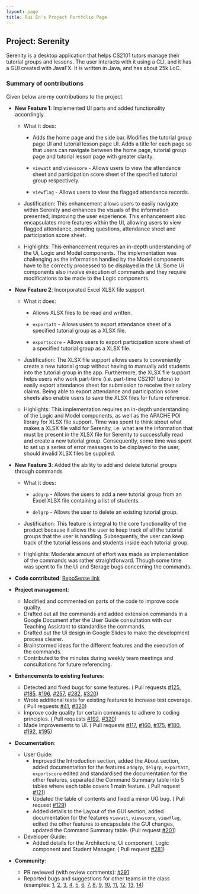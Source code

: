```yaml
---
layout: page
title: Rui En's Project Portfolio Page
---
```


## Project: Serenity

Serenity is a desktop application that helps CS2101 tutors manage their tutorial groups and lessons. 
The user interacts with it using a CLI, and it has a GUI created with JavaFX. 
It is written in Java, and has about 25k LoC.

### Summary of contributions

Given below are my contributions to the project.

* **New Feature 1**: Implemented UI parts and added functionality accordingly.

    * What it does:
    
        * Adds the home page and the side bar. Modifies the tutorial group page UI and tutorial lesson page UI.
        Adds a title for each page so that users can navigate between the home page, tutorial group page and tutorial lesson page with greater clarity.
       
        * `viewatt` and `viewscore` - Allows users to view the attendance sheet and participation score sheet
        of the specified tutorial group respectively.
       
        * `viewflag` - Allows users to view the flagged attendance records.
    
    * Justification: This enhancement allows users to easily navigate within Serenity and enhances the visuals of the
    information presented, improving the user experience. This enhancement also encapsulates more features within the
    UI, allowing users to view flagged attendance, pending questions, attendance sheet and participation score sheet.
    
    * Highlights: This enhancement requires an in-depth understanding of the Ui, Logic and Model components.
    The implementation was challenging as the information handled by the Model components have to be correctly
    processed to be displayed in the Ui. Some Ui components also involve execution of commands and they require
    modifications to be made to the Logic components.
    
* **New Feature 2**: Incorporated Excel XLSX file support

    * What it does:
    
        * Allows XLSX files to be read and written.
           
        * `exportatt` - Allows users to export attendance sheet of a specified tutorial group as a XLSX file.
        
        * `exportscore` - Allows users to export participation score sheet of a specified tutorial group as a XLSX file.
        
    * Justification: The XLSX file support allows users to conveniently create a new tutorial group without having to manually add
    students into the tutorial group in the app. Furthermore, the XLSX file support helps users who work part-time
    (i.e. part-time CS2101 tutors) to easily export attendance sheet for submission to receive their salary claims.
    Being able to export attendance and participation score sheets also enable users to save the XLSX files for
    future reference.
    
    * Highlights: This implementation requires an in-depth understanding of the Logic and Model components,
    as well as the APACHE POI library for XLSX file support. Time was spent to think about what makes a XLSX file
    valid for Serenity, i.e. what are the information that must be present in the XLSX file for Serenity to successfully
    read and create a new tutorial group. Consequently, some time was spent to set up a series of error messages to be
    displayed to the user, should invalid XLSX files be supplied.
    
* **New Feature 3**: Added the ability to add and delete tutorial groups through commands

    * What it does:
    
        * `addgrp` - Allows the users to add a new tutorial group from an Excel XLSX file containing a list of students.
                
        * `delgrp` - Allows the user to delete an existing tutorial group. 
    
    * Justification: This feature is integral to the core functionality of the product because
    it allows the user to keep track of all the tutorial groups that the user is handling. Subsequently, the user can
    keep track of the tutorial lessons and students inside each tutorial group.
    
    * Highlights: Moderate amount of effort was made as implementation of the commands was rather straightforward.
    Though some time was spent to fix the Ui and Storage bugs concerning the commands.

* **Code contributed**: [RepoSense link](https://nus-cs2103-ay2021s1.github.io/tp-dashboard/#breakdown=true&search=&sort=groupTitle&sortWithin=title&since=2020-08-14&timeframe=commit&mergegroup=&groupSelect=groupByRepos&checkedFileTypes=docs~functional-code~test-code~other&tabOpen=true&tabType=authorship&tabAuthor=successs404&tabRepo=AY2021S1-CS2103T-W12-4%2Ftp%5Bmaster%5D&authorshipIsMergeGroup=false&authorshipFileTypes=docs~functional-code~test-code~other)

* **Project management**:
    * Modified and commented on parts of the code to improve code quality.
    * Drafted out all the commands and added extension commands in a Google Document
    after the User Guide consultation with our Teaching Assistant to standardise the commands.
    * Drafted out the Ui design in Google Slides to make the development process clearer.
    * Brainstormed ideas for the different features and the execution of the commands.
    * Contributed to the minutes during weekly team meetings and consultations for future referencing.

* **Enhancements to existing features**:
    * Detected and fixed bugs for some features. ( Pull requests
    [#125](https://github.com/AY2021S1-CS2103T-W12-4/tp/pull/125),
    [#185](https://github.com/AY2021S1-CS2103T-W12-4/tp/pull/185),
    [#196](https://github.com/AY2021S1-CS2103T-W12-4/tp/pull/196),
    [#257](https://github.com/AY2021S1-CS2103T-W12-4/tp/pull/257),
    [#282](https://github.com/AY2021S1-CS2103T-W12-4/tp/pull/282),
    [#320](https://github.com/AY2021S1-CS2103T-W12-4/tp/pull/320)) 
    * Wrote additional tests for existing features to increase test coverage. ( Pull requests
    [#41](https://github.com/AY2021S1-CS2103T-W12-4/tp/pull/41),
    [#320](https://github.com/AY2021S1-CS2103T-W12-4/tp/pull/320))
    * Improve code quality for certain commands to adhere to coding principles. ( Pull requests
    [#192](https://github.com/AY2021S1-CS2103T-W12-4/tp/pull/192),
    [#320](https://github.com/AY2021S1-CS2103T-W12-4/tp/pull/320))
    * Made improvements to UI. ( Pull requests
    [#117](https://github.com/AY2021S1-CS2103T-W12-4/tp/pull/117),
    [#160](https://github.com/AY2021S1-CS2103T-W12-4/tp/pull/160),
    [#175](https://github.com/AY2021S1-CS2103T-W12-4/tp/pull/175),
    [#180](https://github.com/AY2021S1-CS2103T-W12-4/tp/pull/180),
    [#192](https://github.com/AY2021S1-CS2103T-W12-4/tp/pull/192),
    [#195](https://github.com/AY2021S1-CS2103T-W12-4/tp/pull/195))
    
* **Documentation**:
    * User Guide:
        * Improved the Introduction section, added the About section, added documentation for the features
        `addgrp`, `delgrp`, `exportatt`, `exportscore`
        edited and standardised the documentation for the other features,
        separated the Command Summary table into 5 tables where each table covers 1 main feature.
        ( Pull request [#121](https://github.com/AY2021S1-CS2103T-W12-4/tp/pull/121))
        * Updated the table of contents and fixed a minor UG bug.
        ( Pull request [#129](https://github.com/AY2021S1-CS2103T-W12-4/tp/pull/129))
        * Added details to the Layout of the GUI section,
        added documentation for the features `viewatt`, `viewscore`, `viewflag`,
        edited the other features to encapsulate the GUI changes,
        updated the Command Summary table.
        (Pull request [#201](https://github.com/AY2021S1-CS2103T-W12-4/tp/pull/201))
    * Developer Guide:
        * Added details for the Architecture, Ui component, Logic component and Student Manager.
        ( Pull request [#281](https://github.com/AY2021S1-CS2103T-W12-4/tp/pull/281))

* **Community**:
    * PR reviewed (with review comments): 
    [#291](https://github.com/AY2021S1-CS2103T-W12-4/tp/pull/291)
    * Reported bugs and suggestions for other teams in the class (examples:
    [1](https://github.com/AY2021S1-CS2103T-W13-4/tp/issues/211),
    [2](https://github.com/AY2021S1-CS2103T-W13-4/tp/issues/212), 
    [3](https://github.com/AY2021S1-CS2103T-W13-4/tp/issues/213),
    [4](https://github.com/AY2021S1-CS2103T-W13-4/tp/issues/214),
    [5](https://github.com/AY2021S1-CS2103T-W13-4/tp/issues/215),
    [6](https://github.com/AY2021S1-CS2103T-W13-4/tp/issues/216),
    [7](https://github.com/AY2021S1-CS2103T-W13-4/tp/issues/217),
    [8](https://github.com/AY2021S1-CS2103T-W13-4/tp/issues/218),
    [9](https://github.com/AY2021S1-CS2103T-W13-4/tp/issues/219),
    [10](https://github.com/AY2021S1-CS2103T-W13-4/tp/issues/220),
    [11](https://github.com/AY2021S1-CS2103T-W13-4/tp/issues/221),
    [12](https://github.com/AY2021S1-CS2103T-W13-4/tp/issues/222),
    [13](https://github.com/AY2021S1-CS2103T-W13-4/tp/issues/223),
    [14](https://github.com/AY2021S1-CS2103T-W13-4/tp/issues/224))

